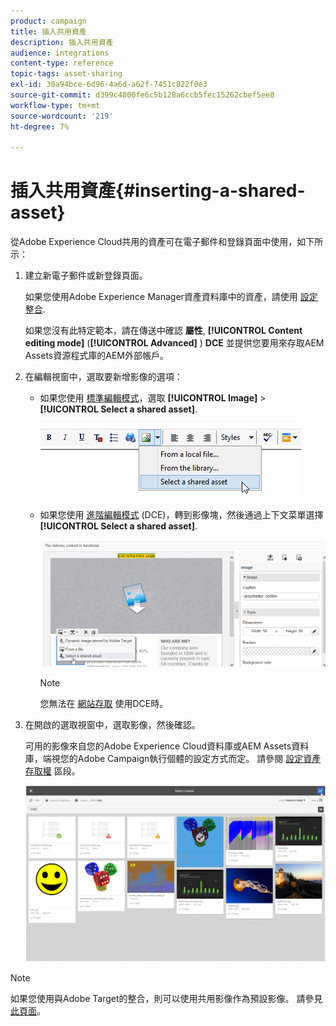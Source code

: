 ```yaml
---
product: campaign
title: 插入共用資產
description: 插入共用資產
audience: integrations
content-type: reference
topic-tags: asset-sharing
exl-id: 30a94bce-6d96-4a6d-a62f-7451c822f0e3
source-git-commit: d399c4800fe6c5b128a6ccb5fec15262cbef5ee8
workflow-type: tm+mt
source-wordcount: '219'
ht-degree: 7%

---
```


# 插入共用資產{#inserting-a-shared-asset}

從Adobe Experience Cloud共用的資產可在電子郵件和登錄頁面中使用，如下所示：

1. 建立新電子郵件或新登錄頁面。

   如果您使用Adobe Experience Manager資產資料庫中的資產，請使用 [設定整合](../../integrations/using/configuring-access-to-assets.md#integrating-with-aem-assets).

   如果您沒有此特定範本，請在傳送中確認 **屬性**, **[!UICONTROL Content editing mode]** (**[!UICONTROL Advanced]** ) **DCE** 並提供您要用來存取AEM Assets資源程式庫的AEM外部帳戶。

1. 在編輯視窗中，選取要新增影像的選項：

   * 如果您使用 [標準編輯模式](../../delivery/using/defining-the-email-content.md#adding-images)，選取 **[!UICONTROL Image]** > **[!UICONTROL Select a shared asset]**.

      ![](assets/dam_insert_image_standard.png)

   * 如果您使用 [進階編輯模式](../../web/using/about-campaign-html-editor.md) (DCE)，轉到影像塊，然後通過上下文菜單選擇 **[!UICONTROL Select a shared asset]**.

      ![](assets/dam_insert_image_dce.png)

      >[!NOTE]
      >
      >您無法在 [網站存取](../../platform/using/adobe-campaign-workspace.md#console-and-web-access) 使用DCE時。

1. 在開啟的選取視窗中，選取影像，然後確認。

   可用的影像來自您的Adobe Experience Cloud資料庫或AEM Assets資料庫，端視您的Adobe Campaign執行個體的設定方式而定。 請參閱 [設定資產存取權](../../integrations/using/configuring-access-to-assets.md) 區段。

   ![](assets/dam_shared_image_selection.png)

>[!NOTE]
>
>如果您使用與Adobe Target的整合，則可以使用共用影像作為預設影像。 請參見[此頁面](../../integrations/using/integrating-with-adobe-target.md)。

